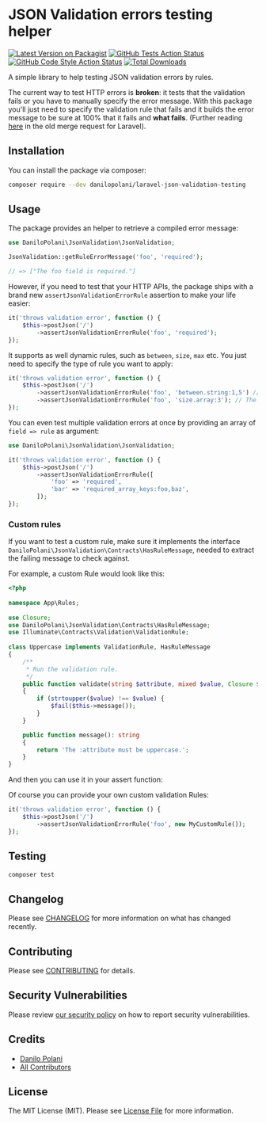 # JSON Validation errors testing helper

[![Latest Version on Packagist](https://img.shields.io/packagist/v/danilopolani/laravel-json-validation-testing.svg?style=flat-square)](https://packagist.org/packages/danilopolani/laravel-json-validation-testing)
[![GitHub Tests Action Status](https://img.shields.io/github/workflow/status/danilopolani/laravel-json-validation-testing/run-tests?label=tests)](https://github.com/danilopolani/laravel-json-validation-testing/actions?query=workflow%3Arun-tests+branch%3Amain)
[![GitHub Code Style Action Status](https://img.shields.io/github/workflow/status/danilopolani/laravel-json-validation-testing/Check%20&%20fix%20styling?label=code%20style)](https://github.com/danilopolani/laravel-json-validation-testing/actions?query=workflow%3A"Check+%26+fix+styling"+branch%3Amain)
[![Total Downloads](https://img.shields.io/packagist/dt/danilopolani/laravel-json-validation-testing.svg?style=flat-square)](https://packagist.org/packages/danilopolani/laravel-json-validation-testing)

A simple library to help testing JSON validation errors by rules.  

The current way to test HTTP errors is **broken**: it tests that the validation fails or you have to manually specify the error message. With this package you'll just need to specify the validation rule that fails and it builds the error message to be sure at 100% that it fails and **what fails**. (Further reading [here](https://github.com/laravel/framework/pull/41239) in the old merge request for Laravel).

## Installation

You can install the package via composer:

```bash
composer require --dev danilopolani/laravel-json-validation-testing
```

## Usage

The package provides an helper to retrieve a compiled error message:

```php
use DaniloPolani\JsonValidation\JsonValidation;

JsonValidation::getRuleErrorMessage('foo', 'required');

// => ["The foo field is required."]
```

However, if you need to test that your HTTP APIs, the package ships with a brand new `assertJsonValidationErrorRule` assertion to make your life easier:

```php
it('throws validation error', function () {
    $this->postJson('/')
        ->assertJsonValidationErrorRule('foo', 'required');
});
```

It supports as well dynamic rules, such as `between`, `size`, `max` etc. You just need to specify the type of rule you want to apply:

```php
it('throws validation error', function () {
    $this->postJson('/')
        ->assertJsonValidationErrorRule('foo', 'between.string:1,5') // The foo must be between 1 and 5 characters.
        ->assertJsonValidationErrorRule('foo', 'size.array:3'); // The foo must contain 3 items.
});
```

You can even test multiple validation errors at once by providing an array of `field => rule` as argument:

```php
use DaniloPolani\JsonValidation\JsonValidation;

it('throws validation error', function () {
    $this->postJson('/')
        ->assertJsonValidationErrorRule([
            'foo' => 'required',
            'bar' => 'required_array_keys:foo,baz',
        ]);
});
```

### Custom rules
If you want to test a custom rule, make sure it implements the interface `DaniloPolani\JsonValidation\Contracts\HasRuleMessage`, needed to extract the failing message to check against.

For example, a custom Rule would look like this:
```php
<?php
 
namespace App\Rules;
 
use Closure;
use DaniloPolani\JsonValidation\Contracts\HasRuleMessage;
use Illuminate\Contracts\Validation\ValidationRule;
 
class Uppercase implements ValidationRule, HasRuleMessage
{
    /**
     * Run the validation rule.
     */
    public function validate(string $attribute, mixed $value, Closure $fail): void
    {
        if (strtoupper($value) !== $value) {
            $fail($this->message());
        }
    }

    public function message(): string
    {
        return 'The :attribute must be uppercase.';
    }
}
```

And then you can use it in your assert function:


Of course you can provide your own custom validation Rules:

```php
it('throws validation error', function () {
    $this->postJson('/')
        ->assertJsonValidationErrorRule('foo', new MyCustomRule());
});
```

## Testing

```bash
composer test
```

## Changelog

Please see [CHANGELOG](CHANGELOG.md) for more information on what has changed recently.

## Contributing

Please see [CONTRIBUTING](.github/CONTRIBUTING.md) for details.

## Security Vulnerabilities

Please review [our security policy](../../security/policy) on how to report security vulnerabilities.

## Credits

- [Danilo Polani](https://github.com/danilopolani)
- [All Contributors](../../contributors)

## License

The MIT License (MIT). Please see [License File](LICENSE.md) for more information.
